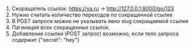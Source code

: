 1. Скоращатель ссылок: https://ya.ru -> http://127.0.0.1:8000/go/123
2. Нужно считать количество переходов по сокращенной ссылке
3. В POST запросе можно не указывать явно slug сокращаемой ссылки
4. Пагинация всех сокращенных ссылок. 
5. Добавление ссылки (POST запрос) возможно, если тело запроса содержит {"secret": "hey"}
